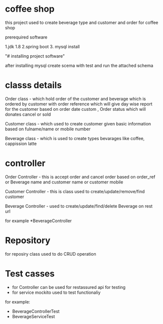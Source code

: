# coffee shop

this project used to create beverage type and customer and order for coffee shop

prerequired software

1.jdk 1.8
2.spring boot
3. mysql install

"# installing project software"

after installing mysql create scema with test and run the attached schema

# classs details

Order class - which hold order of the customer and beverage which is ordered by customer with order reference which will give
day wise report for the customer based on order date custom , Order status which will donates cancel or sold

Customer class - which used to create customer given basic information based on fulname/name or mobile number

Beverage class - which is used to create types bevarages like coffee, cappission latte


# controller

Order Controller - this is accept order and cancel order based on order_ref or Beverage name and customer name or customer mobile

Customer Controller - this is class used to create/update/remove/find  customer


Beverage Controller - used to create/update/find/delete Beverage on rest url


for example 
*BeverageController

# Repository 

for reposiry class used to do CRUD operation


# Test casses

*  for Controller can be used for restassured api for testing 
* for service mockito used to test functionaliy



for example:
 * BeverageControllerTest
* BeverageServiceTest

